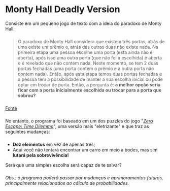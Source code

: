 # Monty Hall Deadly Version

Consiste em um pequeno jogo de texto com a ideia do paradoxo de Monty Hall.
###
> O paradoxo de Monty Hall considera que existem três portas, atrás de uma existe um prêmio e, atrás das outras duas não existe nada. Na primeira etapa uma pessoa escolhe uma porta (esta ainda não é aberta), após isso uma outra porta (que não foi a escolhida) é aberta e é revelado que não contém nada. Neste momento, se tem 2 duas portas fechadas (uma porta contem o prêmio e a outra porta não contem nada). Então, após esta etapa temos duas portas fechadas e a pessoa tem a possibilidade de manter a sua escolha inicial ou pode optar em trocar de porta. Então, a pergunta é: 
**a melhor opção seria ficar com a porta inicialmente escolhida ou trocar para a porta que sobrou?**
###
[Fonte](https://www.ufrgs.br/wiki-r/index.php?title=Paradoxo_de_Monty_Hall)

###
No entanto, o programa foi baseado em um dos puzzles do jogo "*[Zero Escape: Time Dilemma](https://zeroescape.fandom.com/wiki/Monty_Hall_problem)*", uma versão mais "eletrizante" e que traz as seguintes mudanças:
###
 -  **Dez elementos** em vez de apenas três;
 -  Aqui você não tentará encontrar um carro em meio a bodes, mas sim **lutará pela sobrevivência!**
 
Será que uma simples escolha será capaz de te salvar?
###
*Obs.: o programa poderá passar por mudanças e aprimoramentos futuros, principalmente relacionados ao cálculo de probabilidades.*
